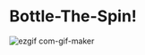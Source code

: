 # Bottle-The-Spin!


![ezgif com-gif-maker](https://user-images.githubusercontent.com/97940574/178455869-6da6f3f4-4867-4163-9aff-efd52de1f320.gif)
